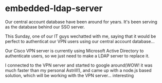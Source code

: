 # embedded-ldap-server
Our central account database have been around for years. It's been serving as the database behind our SSO server.

This Sunday, one of our IT guys wechatted with me, saying that it would be perfect to authenticat our VPN users using our central account database...

Our Cisco VPN server is currently using Microsoft Active Directory to authenticate users, so we just need to make a LDAP server to replace it.

I connected to the VPN server and started to google around(WOW! it was much faster than my personal Astrill!), and came up with a node.js based solution, which will be working with the VPN server... interesting
